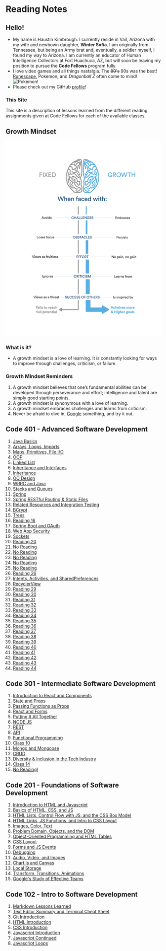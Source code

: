 <!-- This is a website about myself with links to my notes on reading assignments for Code 201 at Codefellows. -->

# Reading Notes

## Hello!

- My name is Haustin Kimbrough. I currently reside in Vail, Arizona with my wife and newbown daughter, **Winter Sofia**. I am originally from Tennessee, but being an Army brat and, eventually, a soldier myself, I found my way to Arizona.  I am currently an educator of Human Intelligence Collectors at Fort Huachuca, AZ, but will soon be leaving my position to pursue the **Code Fellows** program fully.
- I love video games and all things nastalgia. The ~~80's~~ 90s was the best! [Runescape](https://www.runescape.com/community), Pokemon, and *Dragonball Z* often come to mind!
![Pokemon!](https://bestreamer.com/wp-content/uploads/2019/12/01-Bulbasaur-Charmander-Squirtle.jpg)
- Please check out my GitHub [profile](https://github.com/hkimbrough22/)!

### This Site

 This site is a description of lessons learned from the different reading assignments given at Code Fellows for each of the available classes.

## Growth Mindset
![Growth Mindset](Growth.png)

### What is it?
- A growth mindset is a love of learning. It is constantly looking for ways to improve through challenges, criticism, or failure.

### Growth Mindset Reminders
1. A growth mindset believes that one’s fundamental abilities can be developed through perseverance and effort; intelligence and talent are simply good starting points.
2. A growth mindset is synonymous with a love of learning.
3. A growth mindset embraces challenges and learns from criticism.
4. Never be afraid to dive in, [Google](https://www.google.com) something, and try it out.

## Code 401 - Advanced Software Development

1. [Java Basics](./code401/read01.md)
2. [Arrays, Loops, Imports](./code401/read02.md)
3. [Maps, Primitives, File I/O](./code401/read03.md)
4. [OOP](./code401/read04.md)
5. [Linked List](./code401/read05.md)
6. [Inheritance and Interfaces](./code401/read06.md)
7. [Inheritance](./code401/read07.md)
8. [OO Design](./code401/read08.md)
9. [WRRC and Java](./code401/read09.md)
10. [Stacks and Queues](./code401/read10.md)
11. [Spring](./code401/read11.md)
12. [Spring RESTful Routing & Static Files](./code401/read12.md)
13. [Related Resources and Integration Testing](./code401/read13.md)
14. [BCrypt](./code401/read14.md)
15. [Trees](./code401/read15.md)
16. [Reading 16](./code401/read16.md)
17. [Spring Boot and OAuth](./code401/read17.md)
18. [Web App Security](./code401/read18.md)
19. [Sockets](./code401/read19.md)
20. [Reading 20](./code401/read20.md)
21. [No Reading](./code401/read21.md)
22. [No Reading](./code401/read22.md)
23. [No Reading](./code401/read23.md)
24. [No Reading](./code401/read24.md)
25. [No Reading](./code401/read25.md)
26. [Reading 26](./code401/read26.md)
27. [Intents, Activities, and SharedPreferences](./code401/read27.md)
28. [RecyclerView](./code401/read28.md)
29. [Reading 29](./code401/read29.md)
30. [Reading 30](./code401/read30.md)
31. [Reading 31](./code401/read31.md)
32. [Reading 32](./code401/read32.md)
33. [Reading 33](./code401/read33.md)
34. [Reading 34](./code401/read34.md)
35. [Reading 35](./code401/read35.md)
36. [Reading 36](./code401/read36.md)
37. [Reading 37](./code401/read37.md)
38. [Reading 38](./code401/read38.md)
39. [Reading 39](./code401/read39.md)
40. [Reading 40](./code401/read40.md)
41. [Reading 41](./code401/read41.md)
42. [Reading 42](./code401/read42.md)
43. [Reading 43](./code401/read43.md)
44. [Reading 44](./code401/read44.md)

## Code 301 - Intermediate Software Development

1. [Introduction to React and Components](code301/class-01.md)
2. [State and Props](code301/class-02.md)
3. [Passing Functions as Props](code301/class-03.md)
4. [React and Forms](code301/class-04.md)
5. [Putting It All Together](code301/class-05.md)
6. [NODE.JS](code301/class-06.md)
7. [REST](code301/class-07.md)
8. [API](code301/class-08.md)
9. [Functional Programming](code301/class-09.md)
10. [Class 10](code301/class-10.md)
11. [Mongo and Mongoose](code301/class-11.md)
12. [CRUD](code301/class-12.md)
13. [Diversity & Inclusion in the Tech Industry](code301/class-13.md)
14. [Class 14](code301/class-14.md)
15. [No Reading!](code301/class-15.md)

## Code 201 - Foundations of Software Development

1. [Introduction to HTML and Javascript](code201/class-01.md)
2. [Basics of HTML, CSS, and JS](code201/class-02.md)
3. [HTML Lists, Control Flow with JS, and the CSS Box Model](code201/class-03.md)
4. [HTML Links, JS Functions, and Intro to CSS Layout](code201/class-04.md)
5. [Images, Color, Text](code201/class-05.md)
6. [Problem Domain, Objects, and the DOM](code201/class-06.md)
7. [Object-Oriented Programming and HTML Tables](code201/class-07.md)
8. [CSS Layout](code201/class-08.md)
9. [Forms and JS Events](code201/class-09.md)
10. [Debugging](code201/class-10.md)
11. [Audio, Video, and Images](code201/class-11.md)
12. [Chart.js and Canvas](code201/class-12.md)
13. [Local Storage](code201/class-13.md)
14. [Transform, Transitions, Animations](code201/class-14.md)
15. [Google's Study of Effective Teams](code201/class-15.md)

## Code 102 - Intro to Software Development

1. [Markdown Lessons Learned](code102/markdown.md)
2. [Text Editor Summary and Terminal Cheat Sheet](code102/text-editor.md)
3. [Git Introduction](code102/git-introduction.md)
4. [HTML Introduction](code102/html-introduction.md)
5. [CSS Introduction](code102/css-introduction.md)
6. [Javascript Introduction](code102/javascript-introduction.md)
7. [Javascript Continued](code102/javascript-cont.md)
8. [Javascript Loops](code102/javascript-loops.md)